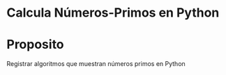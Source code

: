 ﻿# Calcula Números-Primos en Python
 # Proposito
 Registrar algoritmos que muestran números primos en Python 
